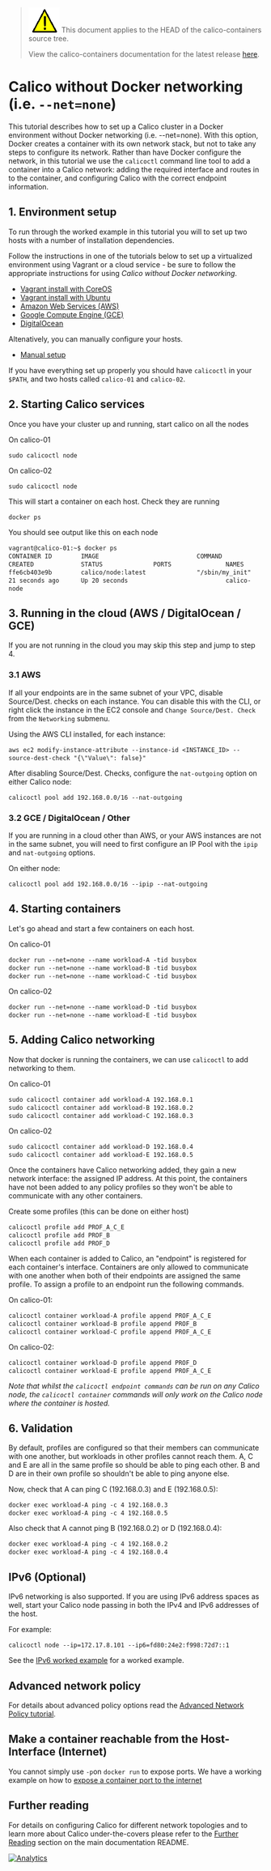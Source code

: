 <!--- master only -->
> ![warning](../../images/warning.png) This document applies to the HEAD of the calico-containers source tree.
>
> View the calico-containers documentation for the latest release [here](https://github.com/projectcalico/calico-containers/blob/v0.19.0/index).
<!--- else
> You are viewing the calico-containers documentation for release **release**.
<!--- end of master only -->

# Calico without Docker networking (i.e. `--net=none`)

This tutorial describes how to set up a Calico cluster in a Docker environment
without Docker networking (i.e. --net=none).  With this option, Docker creates
a container with its own network stack, but not to take any steps to configure
its network.  Rather than have Docker configure the network, in this tutorial
we use the `calicoctl` command line tool to add a container into a Calico
network: adding the required interface and routes in to the container, and
configuring Calico with the correct endpoint information.

## 1. Environment setup

To run through the worked example in this tutorial you will to set up two hosts
with a number of installation dependencies.

Follow the instructions in one of the tutorials below to set up a virtualized
environment using Vagrant or a cloud service - be sure to follow the
appropriate instructions for using _Calico without Docker networking_.

- [Vagrant install with CoreOS](../VagrantCoreOS)
- [Vagrant install with Ubuntu](../VagrantUbuntu)
- [Amazon Web Services (AWS)](../AWS)
- [Google Compute Engine (GCE)](../GCE)
- [DigitalOcean](../DigitalOcean)

Altenatively, you can manually configure your hosts.
- [Manual setup](ManualSetup)

If you have everything set up properly you should have `calicoctl` in your
`$PATH`, and two hosts called `calico-01` and `calico-02`.

## 2. Starting Calico services

Once you have your cluster up and running, start calico on all the nodes

On calico-01

    sudo calicoctl node

On calico-02

    sudo calicoctl node

This will start a container on each host. Check they are running

    docker ps

You should see output like this on each node

    vagrant@calico-01:~$ docker ps
    CONTAINER ID        IMAGE                           COMMAND                  CREATED             STATUS              PORTS               NAMES
    ffe6cb403e9b        calico/node:latest              "/sbin/my_init"          21 seconds ago      Up 20 seconds                           calico-node

## 3. Running in the cloud (AWS / DigitalOcean / GCE)

If you are not running in the cloud you may skip this step and jump to step 4.

### 3.1 AWS

If all your endpoints are in the same subnet of your VPC, disable Source/Dest. checks on each instance.  You can disable this with the CLI, or right click the instance in the EC2 console and `Change Source/Dest. Check` from the `Networking` submenu.

Using the AWS CLI installed, for each instance:

    aws ec2 modify-instance-attribute --instance-id <INSTANCE_ID> --source-dest-check "{\"Value\": false}"

After disabling Source/Dest. Checks, configure the `nat-outgoing` option on either Calico node:

    calicoctl pool add 192.168.0.0/16 --nat-outgoing

### 3.2 GCE / DigitalOcean / Other

If you are running in a cloud other than AWS, or your AWS instances are not in the same subnet, you will need to first configure an IP Pool with the `ipip` and `nat-outgoing` options.

On either node:

    calicoctl pool add 192.168.0.0/16 --ipip --nat-outgoing

## 4. Starting containers

Let's go ahead and start a few containers on each host.

On calico-01

    docker run --net=none --name workload-A -tid busybox
    docker run --net=none --name workload-B -tid busybox
    docker run --net=none --name workload-C -tid busybox

On calico-02

    docker run --net=none --name workload-D -tid busybox
    docker run --net=none --name workload-E -tid busybox

## 5. Adding Calico networking

Now that docker is running the containers, we can use `calicoctl` to add
networking to them.

On calico-01

    sudo calicoctl container add workload-A 192.168.0.1
    sudo calicoctl container add workload-B 192.168.0.2
    sudo calicoctl container add workload-C 192.168.0.3

On calico-02

    sudo calicoctl container add workload-D 192.168.0.4
    sudo calicoctl container add workload-E 192.168.0.5

Once the containers have Calico networking added, they gain a new network
interface: the assigned IP address. At this point, the containers have not
been added to any policy profiles so they won't be able to communicate with
any other containers.

Create some profiles (this can be done on either host)

    calicoctl profile add PROF_A_C_E
    calicoctl profile add PROF_B
    calicoctl profile add PROF_D

When each container is added to Calico, an "endpoint" is registered for each
container's interface. Containers are only allowed to communicate with one
another when both of their endpoints are assigned the same profile. To assign
a profile to an endpoint run the following commands.

On calico-01:

    calicoctl container workload-A profile append PROF_A_C_E
    calicoctl container workload-B profile append PROF_B
    calicoctl container workload-C profile append PROF_A_C_E

On calico-02:

    calicoctl container workload-D profile append PROF_D
    calicoctl container workload-E profile append PROF_A_C_E

*Note that whilst the `calicoctl endpoint commands` can be run on any Calico
 node, the `calicoctl container` commands will only work on the Calico node
 where the container is hosted.*


## 6. Validation

By default, profiles are configured so that their members can communicate with
one another, but workloads in other profiles cannot reach them. A, C and E are
all in the same profile so should be able to ping each other.  B and D are in
their own profile so shouldn't be able to ping anyone else.

Now, check that A can ping C (192.168.0.3) and E (192.168.0.5):

    docker exec workload-A ping -c 4 192.168.0.3
    docker exec workload-A ping -c 4 192.168.0.5

Also check that A cannot ping B (192.168.0.2) or D (192.168.0.4):

    docker exec workload-A ping -c 4 192.168.0.2
    docker exec workload-A ping -c 4 192.168.0.4

## IPv6 (Optional)

IPv6 networking is also supported.  If you are using IPv6 address spaces as
well, start your Calico node passing in both the IPv4 and IPv6 addresses of
the host.

For example:

    calicoctl node --ip=172.17.8.101 --ip6=fd80:24e2:f998:72d7::1

See the [IPv6 worked example](IPv6) for a worked example.

## Advanced network policy

For details about advanced policy options read the
[Advanced Network Policy tutorial](../../AdvancedNetworkPolicy).

## Make a container reachable from the Host-Interface (Internet)

You cannot simply use `-p`on `docker run` to expose ports. We have a working example on how to [expose a container port to the internet](../../ExposePortsToInternet)

## Further reading

For details on configuring Calico for different network topologies and to
learn more about Calico under-the-covers please refer to the
[Further Reading](../../../index#further-reading) section on the main
documentation README.

[![Analytics](https://calico-ga-beacon.appspot.com/UA-52125893-3/calico-containers/docs/calico-with-docker/without-docker-networking/index?pixel)](https://github.com/igrigorik/ga-beacon)
